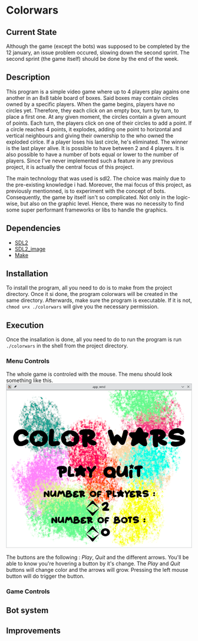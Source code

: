 # Colorwars

## Current State
Although the game (except the bots) was supposed to be completed by the 12
january, an issue problem occured, slowing down the second sprint. The second
sprint (the game itself) should be done by the end of the week.

## Description
This program is a simple video game where up to 4 players play agains one
another in an 8x8 table board of boxes. Said boxes may contain circles owned by
a specific players. When the game begins, players have no circles yet.
Therefore, they each click on an empty box, turn by turn, to place a first one.
At any given moment, the circles contain a given amount of points. Each turn, 
the players click on one of their circles to add a point. If a circle reaches 4 
points, it explodes, adding one point to horizontal and vertical neighbours and 
giving their ownership to the who owned the exploded cirlce. If a player loses 
his last circle, he's eliminated. The winner is the last player alive. It is
possible to have between 2 and 4 players. It is also possible to have a number
of bots equal or lower to the number of players. Since I've never implemented
such a feature in any previous project, it is actually the central focus of 
this project.

The main technology that was used is sdl2. The choice was mainly due to the
pre-existing knowledge i had. Moreover, the mai focus of this project, as
previously mentionned, is to experiment with the concept of bots. Consequently,
the game by itself isn't so complicated. Not only in the logic-wise, but also on
the graphic level. Hence, there was no necessity to find some super performant
frameworks or libs to handle the graphics.


## Dependencies

 * [SDL2](https://www.libsdl.org/)
 * [SDL2_image](https://wiki.libsdl.org/SDL2_image/FrontPage)
 * [Make](https://www.gnu.org/software/make/)


## Installation

To install the program, all you need to do is to make from the project
directory. Once it si done, the program colorwars will be created in the same
directory. Afterwards, make sure the program is executable. If it is not,
`chmod u+x ./colorwars` will give you the necessary permission.


## Execution

Once the insallation is done, all you need to do to run the program is run
`./colorwars` in the shell from the project directory.

### Menu Controls

The whole game is controled with the mouse. The menu should look something like
this.
![Image of the menu](assets/doc/menu.png)

The buttons are the following : *Play*, *Quit* and the different arrows.
You'll be able to know you're hovering a button by it's change. The *Play*
and *Quit* buttons will change color and the arrows will grow. Pressing
the left mouse button will do trigger the button.


### Game Controls


## Bot system


## Improvements


























